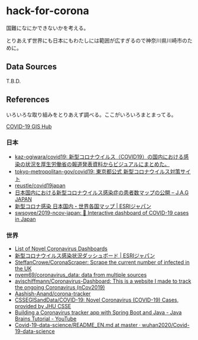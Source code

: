 hack-for-corona
===

国難になにかできないかを考える。

とりあえず世界にも日本にもわたしには範囲が広すぎるので神奈川県川崎市のために。

## Data Sources

T.B.D.

## References

いろいろな取り組みをとりあえず調べる。ここがいろいろまとまってる。

[COVID\-19 GIS Hub](https://coronavirus-disasterresponse.hub.arcgis.com/)

### 日本

* [kaz\-ogiwara/covid19: 新型コロナウイルス（COVID19）の国内における感染の状況を厚生労働省の報道発表資料からビジュアルにまとめた。](https://github.com/kaz-ogiwara/covid19)
* [tokyo\-metropolitan\-gov/covid19: 東京都公式 新型コロナウイルス対策サイト](https://github.com/tokyo-metropolitan-gov/covid19)
* [reustle/covid19japan](https://github.com/reustle/covid19japan)
* [日本国内における新型コロナウイルス感染症の患者数マップの公開 – J\.A\.G JAPAN](https://jag-japan.com/blog/news/covid-19-map/)
* [新型コロナ感染 日本国内・世界各国マップ \| ESRIジャパン](https://www.esrij.com/news/details/124546/?utm_source=esrij&utm_medium=topbanner&utm_campaign=covid19)
* [swsoyee/2019\-ncov\-japan: 🦠 Interactive dashboard of COVID\-19 cases in Japan](https://github.com/swsoyee/2019-ncov-japan)

### 世界

* [List of Novel Coronavirus Dashboards](https://www.arcgis.com/sharing/rest/content/items/a1746ada9bff48c09ef76e5a788b5910/resources/1581644001033.jpeg?w=2400)
* [新型コロナウイルス感染状況ダッシュボード \| ESRIジャパン](https://www.esrij.com/news/details/124059/)
* [SteffanCrowe/CoronaScraper: Scrape the current number of infected in the UK](https://github.com/SteffanCrowe/CoronaScraper)
* [nyem69/coronavirus\_data: data from multiple sources](https://github.com/nyem69/coronavirus_data)
* [avischiffmann/Coronavirus\-Dashboard: This is a website I made to track the ongoing Coronavirus \(nCov2019\)](https://github.com/avischiffmann/Coronavirus-Dashboard)
* [Aashish\-Anand/corona\-tracker](https://github.com/Aashish-Anand/corona-tracker)
* [CSSEGISandData/COVID\-19: Novel Coronavirus \(COVID\-19\) Cases, provided by JHU CSSE](https://github.com/CSSEGISandData/COVID-19)
* [Building a Coronavirus tracker app with Spring Boot and Java \- Java Brains Tutorial \- YouTube](https://www.youtube.com/watch?v=8hjNG9GZGnQ)
* [Covid\-19\-data\-science/README\_EN\.md at master · wuhan2020/Covid\-19\-data\-science](https://github.com/wuhan2020/Covid-19-data-science/blob/master/README_EN.md)

